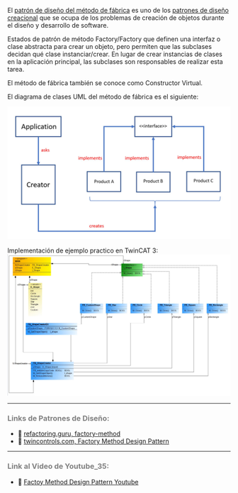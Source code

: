 
El [patrón de diseño del método de fábrica](https://refactoring.guru/design-patterns/factory-method) es uno de los [patrones de diseño creacional](https://refactoring.guru/design-patterns/creational-patterns) que se ocupa de los problemas de creación de objetos durante el diseño y desarrollo de software. 

Estados de patrón de método Factory/Factory que definen una interfaz o clase abstracta para crear un objeto, pero permiten que las subclases decidan qué clase instanciar/crear. En lugar de crear instancias de clases en la aplicación principal, las subclases son responsables de realizar esta tarea. 

El método de fábrica también se conoce como Constructor Virtual.

El diagrama de clases UML del método de fábrica es el siguiente: 

![Factoy Method Design Pattern0](../imagenes/Design_Pattern__Creational_Factory_Method_0.JPG)

Implementación de ejemplo practico en TwinCAT 3:
![Factoy Method Design Pattern1](../imagenes/Design_Pattern__Creational_Factory_Method.JPG)

***
### <span style="color:grey">Links de Patrones de Diseño:</span>
- 🔗 [refactoring.guru, factory-method](https://refactoring.guru/design-patterns/factory-method)
- 🔗 [twincontrols.com, Factory Method Design Pattern](https://www.twincontrols.com/community/twincat-knowledgebase/factory-method-design-pattern/)
***
### <span style="color:grey">Link al Video de Youtube_35:</span>
- 🔗 [Factoy Method Design Pattern Youtube]()